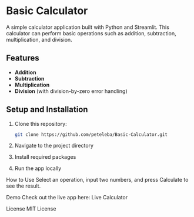 # Basic Calculator

A simple calculator application built with Python and Streamlit. This calculator can perform basic operations such as addition, subtraction, multiplication, and division.

## Features
- **Addition**
- **Subtraction**
- **Multiplication**
- **Division** (with division-by-zero error handling)

## Setup and Installation

1. Clone this repository:
   ```bash
   git clone https://github.com/peteleba/Basic-Calculator.git

2. Navigate to the project directory

3. Install required packages
4. Run the app locally

How to Use
Select an operation, input two numbers, and press Calculate to see the result.

Demo
Check out the live app here: Live Calculator

License
MIT License


